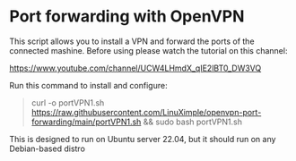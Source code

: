 # Port forwarding with OpenVPN
This script allows you to install a VPN and forward the ports of the connected mashine.
Before using please watch the tutorial on this channel:

https://www.youtube.com/channel/UCW4LHmdX_qIE2lBT0_DW3VQ


Run this command to install and configure:

>curl -o portVPN1.sh https://raw.githubusercontent.com/LinuXimple/openvpn-port-forwarding/main/portVPN1.sh && sudo bash portVPN1.sh


This is designed to run on Ubuntu server 22.04, but it should run on any Debian-based distro
